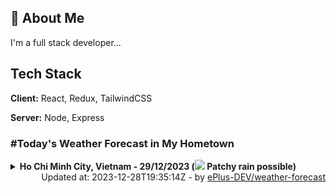 ## 🚀 About Me
I'm a full stack developer...


## Tech Stack

**Client:** React, Redux, TailwindCSS

**Server:** Node, Express

### #Today's Weather Forecast in My Hometown



<details>
    <summary><b>Ho Chi Minh City, Vietnam - 29/12/2023 (<img src="https://cdn.weatherapi.com/weather/64x64/day/176.png" /> Patchy rain possible)</b>
    </summary>

    
<table>
    <tr>
        <th>Hour</th>
        <td>00:00</td><td>01:00</td><td>02:00</td><td>03:00</td><td>04:00</td><td>05:00</td><td>06:00</td><td>07:00</td><td>08:00</td><td>09:00</td><td>10:00</td><td>11:00</td><td>12:00</td><td>13:00</td><td>14:00</td><td>15:00</td><td>16:00</td><td>17:00</td><td>18:00</td><td>19:00</td><td>20:00</td><td>21:00</td><td>22:00</td><td>23:00</td>
    </tr>
    <tr>
        <th>Weather</th>
        <td><img src="https://cdn.weatherapi.com/weather/64x64/night/116.png"></img></td><td><img src="https://cdn.weatherapi.com/weather/64x64/night/113.png"></img></td><td><img src="https://cdn.weatherapi.com/weather/64x64/night/116.png"></img></td><td><img src="https://cdn.weatherapi.com/weather/64x64/night/113.png"></img></td><td><img src="https://cdn.weatherapi.com/weather/64x64/night/113.png"></img></td><td><img src="https://cdn.weatherapi.com/weather/64x64/night/113.png"></img></td><td><img src="https://cdn.weatherapi.com/weather/64x64/night/113.png"></img></td><td><img src="https://cdn.weatherapi.com/weather/64x64/day/113.png"></img></td><td><img src="https://cdn.weatherapi.com/weather/64x64/day/113.png"></img></td><td><img src="https://cdn.weatherapi.com/weather/64x64/day/113.png"></img></td><td><img src="https://cdn.weatherapi.com/weather/64x64/day/113.png"></img></td><td><img src="https://cdn.weatherapi.com/weather/64x64/day/113.png"></img></td><td><img src="https://cdn.weatherapi.com/weather/64x64/day/113.png"></img></td><td><img src="https://cdn.weatherapi.com/weather/64x64/day/116.png"></img></td><td><img src="https://cdn.weatherapi.com/weather/64x64/day/116.png"></img></td><td><img src="https://cdn.weatherapi.com/weather/64x64/day/176.png"></img></td><td><img src="https://cdn.weatherapi.com/weather/64x64/day/122.png"></img></td><td><img src="https://cdn.weatherapi.com/weather/64x64/day/119.png"></img></td><td><img src="https://cdn.weatherapi.com/weather/64x64/night/176.png"></img></td><td><img src="https://cdn.weatherapi.com/weather/64x64/night/176.png"></img></td><td><img src="https://cdn.weatherapi.com/weather/64x64/night/176.png"></img></td><td><img src="https://cdn.weatherapi.com/weather/64x64/night/176.png"></img></td><td><img src="https://cdn.weatherapi.com/weather/64x64/night/176.png"></img></td><td><img src="https://cdn.weatherapi.com/weather/64x64/night/116.png"></img></td>
    </tr>
    <tr>
        <th>Condition</th>
        <td width="200px">Partly cloudy</td><td width="200px">Clear</td><td width="200px">Partly cloudy</td><td width="200px">Clear</td><td width="200px">Clear</td><td width="200px">Clear</td><td width="200px">Clear</td><td width="200px">Sunny</td><td width="200px">Sunny</td><td width="200px">Sunny</td><td width="200px">Sunny</td><td width="200px">Sunny</td><td width="200px">Sunny</td><td width="200px">Partly cloudy</td><td width="200px">Partly cloudy</td><td width="200px">Patchy rain possible</td><td width="200px">Overcast</td><td width="200px">Cloudy</td><td width="200px">Patchy rain possible</td><td width="200px">Patchy rain possible</td><td width="200px">Patchy rain possible</td><td width="200px">Patchy rain possible</td><td width="200px">Patchy rain possible</td><td width="200px">Partly cloudy</td>
    </tr>
    <tr>
        <th>Temperature</th>
        <td>25 °C</td><td>24.7 °C</td><td>26 °C</td><td>24.3 °C</td><td>24.1 °C</td><td>23.8 °C</td><td>23.7 °C</td><td>24.5 °C</td><td>26.4 °C</td><td>28.7 °C</td><td>30.7 °C</td><td>32.6 °C</td><td>33.8 °C</td><td>34.5 °C</td><td>34.7 °C</td><td>34.8 °C</td><td>33 °C</td><td>30.5 °C</td><td>27.6 °C</td><td>26.1 °C</td><td>25.6 °C</td><td>25.5 °C</td><td>25.4 °C</td><td>25.2 °C</td>
    </tr>
    <tr>
        <th>Wind</th>
        <td>3.6 kph</td><td>4.3 kph</td><td>3.6 kph</td><td>2.9 kph</td><td>3.2 kph</td><td>3.2 kph</td><td>2.9 kph</td><td>3.6 kph</td><td>4 kph</td><td>1.1 kph</td><td>0.7 kph</td><td>1.1 kph</td><td>2.9 kph</td><td>4.7 kph</td><td>6.5 kph</td><td>5.8 kph</td><td>5 kph</td><td>13.7 kph</td><td>12.6 kph</td><td>12.6 kph</td><td>12.6 kph</td><td>13 kph</td><td>10.4 kph</td><td>7.2 kph</td>
    </tr>
</table>

</details>

<div align="right">
    Updated at: 2023-12-28T19:35:14Z - by <a target="_blank"
        href="https://github.com/ePlus-DEV/weather-forecast">ePlus-DEV/weather-forecast</a>
</div>